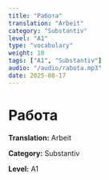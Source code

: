 ```yaml
---
title: "Работа"
translation: "Arbeit"
category: "Substantiv"
level: "A1"
type: "vocabulary"
weight: 10
tags: ["A1", "Substantiv"]
audio: "/audio/rabota.mp3"
date: 2025-08-17
---
```


# Работа

**Translation:** Arbeit

**Category:** Substantiv

**Level:** A1

